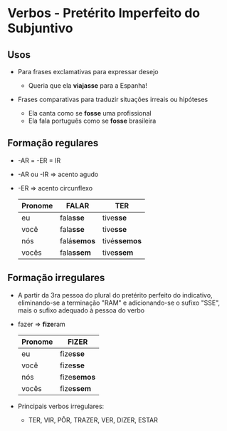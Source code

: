 # Verbos - Pretérito Imperfeito do Subjuntivo

## Usos

* Para frases exclamativas para expressar desejo
  * Queria que ela **viajasse** para a Espanha!

* Frases comparativas para traduzir situações irreais ou hipóteses
  * Ela canta como se **fosse** uma profissional
  * Ela fala português como se **fosse** brasileira

## Formação regulares

* -AR = -ER = IR
* -AR ou -IR => acento agudo
* -ER        => acento circunflexo

  | Pronome | FALAR         | TER            |
  | --      | --            | --             |
  | eu      | fala**sse**   | tive**sse**    |
  | você    | fala**sse**   | tive**sse**    |
  | nós     | falá**semos** | tivé**ssemos** |
  | vocês   | fala**ssem**  | tive**ssem**   |

## Formação irregulares

* A partir da 3ra pessoa do plural do pretérito perfeito do indicativo, eliminando-se a terminação "RAM" e adicionando-se o sufixo "SSE", mais o sufixo adequado à pessoa do verbo
* fazer => **fize**ram

  | Pronome | FIZER         |
  | --      | --            |
  | eu      | fize**sse**   |
  | você    | fize**sse**   |
  | nós     | fize**semos** |
  | vocês   | fize**ssem**  |

* Principais verbos irregulares:
  * TER, VIR, PÔR, TRAZER, VER, DIZER, ESTAR
